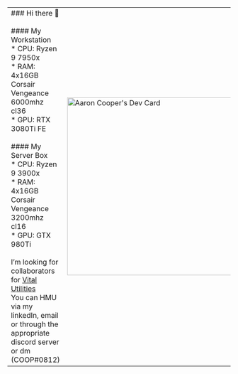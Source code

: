 |  |  |
|---------|-------|
| ### Hi there 👋<br><br>#### My Workstation<br>* CPU: Ryzen 9 7950x<br>* RAM: 4x16GB Corsair Vengeance 6000mhz cl36<br>* GPU: RTX 3080Ti FE<br><br>#### My Server Box<br>* CPU: Ryzen 9 3900x<br>* RAM: 4x16GB Corsair Vengeance 3200mhz cl16<br>* GPU: GTX 980Ti<br><br>I’m looking for collaborators for [Vital Utilities](https://github.com/Vital-Utilities)<br>You can HMU via my linkedIn, email or through the appropriate discord server or dm (COOP#0812) | <a href="https://app.daily.dev/snazzie"><img src="https://api.daily.dev/devcards/43ce92b3d9c54cafb45c2b28c6d4e16c.png?r=p7d" width="400" alt="Aaron Cooper's Dev Card"/></a> |
